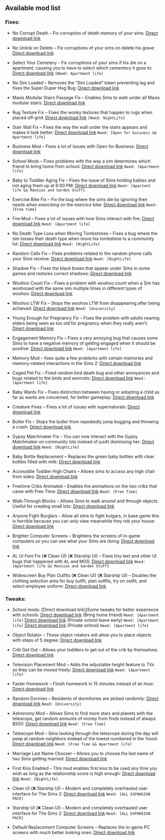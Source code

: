 ## Available mod list
  

### Fixes:

- No Corrupt Death – Fix corruption of death memory of your sims: [Direct download link](http://www.moreawesomethanyou.com/ffs/nl/hacks/nocorruptdeath.zip)

- No Unlink on Delete – Fix corruptions of your sims on delete his grave: [Direct download link]([www.moreawesomethanyou.com/ffs/nl/hacks/nounlinkondelete.zip](http://www.moreawesomethanyou.com/ffs/nl/hacks/nounlinkondelete.zip))

- Select Your Cemetery - Fix corruptions of your sims if his die on a apartment, causing you to have to select which cementery it goes to: [Direct download link](https://chii.modthesims.info/getfile.php?file=867988&v=1233020505) `[Need: Apartment life]`

- No Sim Loaded – Removes the “Sim Loaded” token preventing lag and fixes the Super Duper Hug Bug: [Direct download link](https://cdn.simfileshare.net/download/1660690/?dl=1)

- Maxis Modular Stairs Passage Fix – Enables Sims to walk under all Maxis modular stairs: [Direct download link](https://chii.modthesims.info/getfile.php?file=822820&v=1223846756)

- Rug Texture Fix – Fixes the wonky textures that happen to rugs when placed off-grid: [Direct download link](https://chii.modthesims.info/getfile.php?file=1083532&v=1544874461) `[Need: NightLife]`

- Stair Wall Fix – Fixes the way the wall under the stairs appears and makes it look better: [Direct download link](https://chii.modthesims.info/getfile.php?file=1099977&v=1275530035) `Need: [Open for buisness && Apartment life]`

- Business Mod – Fixes a lot of issues with Open for Business: [Direct download link](https://chii.modthesims.info/getfile.php?file=1987672&v=1641223393)

- School Mods – Fixes problems with the way a sim determines which friend to bring home from school: [Direct download link](https://chii.modthesims.info/getfile.php?file=2121639&v=1664258324) `Need: [Apartment life]`

- Baby to Toddler Aging Fix – Fixes the issue of Sims holding babies and not aging them up at 6:00 PM: [Direct download link](https://chii.modthesims.info/getfile.php?file=1976075&v=1607721310) `Need: [Apartent life && Mansion and Garden Stuff]`

- Exercise Bike Fix – Fix the bug where the sims die by ignoring their needs when exercising on the exercice bike: [Direct download link](https://chii.modthesims.info/getfile.php?file=1718692&v=1584625961) `Need: [Free time]`

- Fire Mod – Fixes a lot of issues with how Sims interact with fire: [Direct download link](https://chii.modthesims.info/getfile.php?file=1874642&v=1617332268) `Need: [Apartment life]`

- No Death Type Loss when Moving Tombstones – Fixes a bug where the sim losses their death type when move his tombstone to a community lot: [Direct download link](https://chii.modthesims.info/getfile.php?file=1833765&v=1553304037) `Need: [NightLife]`

- Random Calls Fix – Fixes problems related to the random phone calls your Sims receive: [Direct download link](https://chii.modthesims.info/getfile.php?file=1790643&v=1612351086) `Need: [NightLife]`

- Shadow Fix – Fixes the black boxes that appear under Sims in some games and restores correct shadows: [Direct download link](https://chii.modthesims.info/getfile.php?file=1591075&v=14513899099)

- Woohoo Count Fix – Fixes a problem with woohoo count when a Sim has woohooed with the same sim multiple times in different types of woohoo: [Direct download link](https://chii.modthesims.info/getfile.php?file=1789672&v=1533867016)

- Woohoo LTW Fix – Stops the woohoo LTW from disappearing after being achieved: [Direct download link](http://www.moreawesomethanyou.com/ffs/uni/hacks/woohooltwfix.zip) `Need: [University]`

- Young Enough for Pregnancy Fix – Fixes the problem with adults nearing elders being seen as too old for pregnancy when they really aren’t: [Direct download link](https://cdn.simfileshare.net/download/1748970/?dl)

- Engagement Memory Fix – Fixes a very annoying bug that causes some Sims to have a negative memory of getting engaged when it should be positive: [Direct download link](https://cdn.simfileshare.net/download/1786439/?dl) `Need: [Apartment life]`

- Memory Mod – fixes quite a few problems with certain memories and memory-related interactions in the Sims 2: [Direct download link](https://chii.modthesims.info/getfile.php?file=1842160&v=1556520155)

- Caged Pet Fix – Fixed random bird death bug and other annoyances and bugs related to the birds and womrats: [Direct download link](https://cdn.simfileshare.net/download/1786428/?dl) `Need: [Apartment life]`

- Baby Wants Fix – Fixes distinction between having or adopting a child as far as wants are concerned, for better gameplay: [Direct download link](https://simfileshare.net/download/1777428/)

- Creature Fixes – Fixes a lot of issues with supernaturals: [Direct download link](http://www.moreawesomethanyou.com/ffs/al/hacks/creaturefixes.zip)

- Butler Fix – Stops the butler from repeatedly jump bugging and throwing a crash: [Direct download link](https://cdn.simfileshare.net/download/2185946/?dl)

- Gypsy Matchmaker Fix – You can now interact with the Gypsy Matchmaker on community lots instead of jusAt dismissing her: [Direct download link](https://chii.modthesims.info/getfile.php?file=1874356&v=1568937710) `Need: [NightLife]`

- Baby Bottle Replacement – Replaces the green baby bottles with clear bottles filled with milk: [Direct download link](https://chii.modthesims.info/getfile.php?file=2026982&v=1624283534)

- Accessible Toddler High Chairs – Allows sims to access any high chair from sides: [Direct download link](https://chii.modthesims.info/getfile.php?file=1714315&v=1516566861)

- Freetime Cribs Animated – Enables the animations on the two cribs that came with Free Time: [Direct download link](https://chii.modthesims.info/getfile.php?file=896546&v=1238081631) `Need: [Free Time]`

- Walk-Through Blocks – Allows Sims to walk around and through objects. Useful for creating small lots: [Direct download link](https://chii.modthesims.info/getfile.php?file=882812&v=1235893859)

- Anyone Fight Burglars - Allow all sims to fight bulgars, in base game this is horrible because you can only view meanwhile they rob your house: [Direct download link](https://chii.modthesims.info/getfile.php?file=1215254&v=1310970027)

- Brighter Computer Screens – Brightens the screens of in-game computers so you can see what your Sims are doing: [Direct download link](https://chii.modthesims.info/getfile.php?file=1212394&v=1310082788)

- AL UI Font Fix (❌ Clean UI) (❌ Starship UI) – Fixes tiny text and other UI bugs that happened with AL and MGS: [Direct download link](https://chii.modthesims.info/getfile.php?file=1565598&v=1448153211) `Need: [Apartment life && Mansion and Garden Stuff]`

- Widescreen Buy Plan Outfits (❌ Clean UI) (❌ Starship UI) – Doubles the clothing selection area for buy outfit, plan outfits, try on outfit, and select employee uniform: [Direct download link](https://simfileshare.net/download/1160109/)

  

### Tweaks:

- School mods: [Direct download link](Some tweaks for better experience with schools: [Direct download link](https://chii.modthesims.info/getfile.php?file=1988167&v=1613124009) (Bring home friend) `Need: [Apartment life]`
							[Direct download link](https://chii.modthesims.info/getfile.php?file=1873978&v=1568748085) (Private school leave early) `Need: [Apartment life]`
[Direct download link](https://chii.modthesims.info/getfile.php?file=1878654&v=1580487072) (Private school) `Need: [Apartment life]`

  

- Object Rotator – These object rotators will allow you to place objects with steps of 5 degree: [Direct download link](https://cdn.simfileshare.net/download/3849524/?dl)

- Crib Get Out – Allows your toddlers to get out of the crib by themselves: [Direct download link](http://www.simlogical.com/sl/Sims2Downloads/Sims2_Childcare/ijCribGetOutAll.zip)

- Television Placement Mod – Adds the adjustable height feature to TVs so they can be moved freely: [Direct download link](https://chii.modthesims.info/getfile.php?file=1340543&v=1355803855) `Need: [Apartment life]`

- Faster Homework – Finish homework in 15 minutes instead of an hour: [Direct download link](https://chii.modthesims.info/getfile.php?file=594955&v=1186935362)

- Random Dormies – Residents of dormitories are picked randomly: [Direct download link](https://chii.modthesims.info/getfile.php?file=1942126&v=1596194419) `Need: [University]`

- Astronomy Mod – Allows Sims to find more stars and planets with the telescope, get random amounts of money from finds instead of always $500: [Direct download link](https://chii.modthesims.info/getfile.php?file=1789825&v=1533940654) `Need: [Free Time]`

- Telescope Mod – Sims looking through the telescope during the day will peep at random neighbors instead of the lowest numbered in the ‘hood: [Direct download link](https://chii.modthesims.info/getfile.php?file=1825300&v=1550328728) `Need: [Free Time && Apartment life]`

- Marriage Last Name Chooser – Allows you to choose the last name of two Sims getting married: [Direct download link](https://chii.modthesims.info/getfile.php?file=482557&v=1173621685)

- First Kiss Enabled – This mod enables first kiss to be used any time you wish as long as the relationship score is high enough: [Direct download link](http://www.insimenator.org/index.php?action=dlattach;topic=16106.0;attach=17364) `Need: [NightLife]`

  

- Clean UI (❌ Starship UI) – Modern and completely overhauled user interface for The Sims 2: [Direct download link](https://simfileshare.net/download/1618606/?dl) `Need: [ALL EXPANSION PACK]`

- Starship UI (❌ Clean UI) – Modern and completely overhauled user interface for The Sims 2: [Direct download link](https://cdn.simfileshare.net/download/2796040/?dl) `Need: [ALL EXPANSION PACK]`

- Default Replacement Computer Screens – Replaces the in-game PC screens with much better looking ones: [Direct download link](https://cdn.simfileshare.net/download/318495/?dl)
